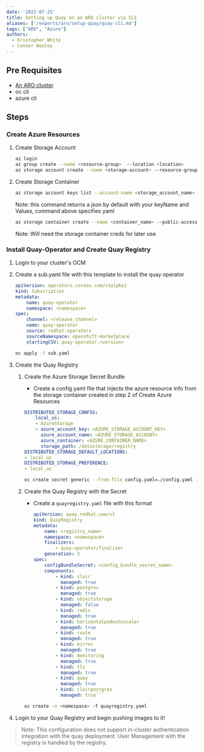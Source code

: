 ```yaml
---
date: '2022-07-25'
title: Setting up Quay on an ARO cluster via CLI
aliases: ['/experts/aro/setup-quay/quay-cli.md']
tags: ["ARO", "Azure"]
authors:
  - Kristopher White
  - Connor Wooley
---
```


## Pre Requisites

* [An ARO cluster](/experts/quickstart-aro.html)
* oc cli
* azure cli

## Steps

### Create Azure Resources
1. Create Storage Account
    ```bash
    az login
    az group create --name <resource-group>  --location <location>
    az storage account create --name <storage-account> --resource-group <resource-group> \ --location eastus --sku Standard_LRS --kind  StorageV2
    ```
2. Create Storage Container
    ```bash
    az storage account keys list --account-name <storage_account_name> --resource-group <resource_group> --output yaml
    ```
    Note: this command returns a json by default with your keyName and Values, command above specifies yaml

    ```bash
    az storage container create --name <container_name> --public-access blob \ --account-name <AZURE_STORAGE_ACCOUNT> --account-key <AZURE_STORAGE_ACCOUNT_KEY>
    ```
    Note: Will need the storage container creds for later use

### Install Quay-Operator and Create Quay Registry

1. Login to your cluster's OCM
2. Create a sub.yaml file with this template to install the quay operator

    ```yaml
    apiVersion: operators.coreos.com/v1alpha1
    kind: Subscription
    metadata:
        name: quay-operator
        namespace: <namespace>
    spec:
        channel: <release_channel>
        name: quay-operator
        source: redhat-operators
        sourceNamespace: openshift-marketplace
        startingCSV: quay-operator.<version>
    ```

    ```bash
    oc apply -f sub.yaml
    ```
3. Create the Quay Registry
    1. Create the Azure Storage Secret Bundle
        - Create a config.yaml file that injects the azure resource info from the storage container created in step 2 of Create Azure Resources
        ```yaml
        DISTRIBUTED_STORAGE_CONFIG:
            local_us:
            - AzureStorage
            - azure_account_key: <AZURE_STORAGE_ACCOUNT_KEY>
              azure_account_name: <AZURE_STORAGE_ACCOUNT>
              azure_container: <AZURE_CONTAINER_NAME>
              storage_path: /datastorage/registry
        DISTRIBUTED_STORAGE_DEFAULT_LOCATIONS:
        - local_us
        DISTRIBUTED_STORAGE_PREFERENCE:
        - local_us
        ```

        ```bash
        oc create secret generic --from-file config.yaml=./config.yaml -n <namespace> <config_bundle_secret_name>
        ```
    2. Create the Quay Registry with the Secret
        - Create a `quayregistry.yaml` file with this format
            ```yaml
            apiVersion: quay.redhat.com/v1
            kind: QuayRegistry
            metadata:
                name: <registry_name>
                namespace: <namespace>
                finalizers:
                    - quay-operator/finalizer
                generation: 3
            spec:
                configBundleSecret: <config_bundle_secret_name>
                components:
                    - kind: clair
                      managed: true
                    - kind: postgres
                      managed: true
                    - kind: objectstorage
                      managed: false
                    - kind: redis
                      managed: true
                    - kind: horizontalpodautoscaler
                      managed: true
                    - kind: route
                      managed: true
                    - kind: mirror
                      managed: true
                    - kind: monitoring
                      managed: true
                    - kind: tls
                      managed: true
                    - kind: quay
                      managed: true
                    - kind: clairpostgres
                      managed: true```
        ```bash
        oc create -n <namespace> -f quayregistry.yaml
        ```
4. Login to your Quay Registry and begin pushing images to it!

> Note: This configuration does not support in-cluster authentication integration with the quay deployment. User Management with the registry is handled by the registry.

